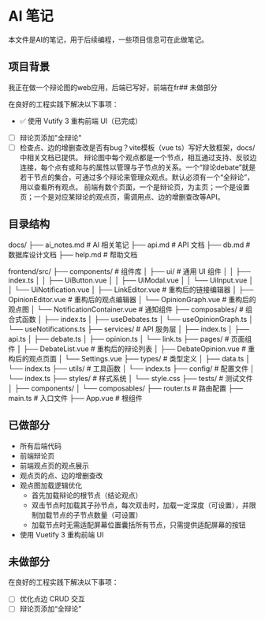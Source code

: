 # AI 笔记
本文件是AI的笔记，用于后续编程，一些项目信息可在此做笔记。
## 项目背景
我正在做一个辩论图的web应用，后端已写好，前端在fr## 未做部分

在良好的工程实践下解决以下事项：
- ✅ 使用 Vutify 3 重构前端 UI（已完成）
- [ ] 辩论页添加"全辩论"
- [ ] 检查点、边的增删查改是否有bug？vite模板（vue ts）写好大致框架，docs/中相关文档已提供。
辩论图中每个观点都是一个节点，相互通过支持、反驳边连接，每个点有或和与的属性以管理与子节点的关系。一个“辩论debate”就是若干节点的集合，可通过多个辩论来管理众观点。默认必须有一个“全辩论”，用以查看所有观点。
前端有数个页面，一个是辩论页，为主页；一个是设置页；一个是对应某辩论的观点页，需调用点、边的增删查改等API。

## 目录结构
docs/
├── ai_notes.md    # AI 相关笔记
├── api.md         # API 文档
├── db.md          # 数据库设计文档
├── help.md        # 帮助文档

frontend/src/
├── components/          # 组件库
│   ├── ui/             # 通用 UI 组件
│   │   ├── index.ts
│   │   ├── UiButton.vue
│   │   ├── UiModal.vue
│   │   └── UiInput.vue
│   │   └── UiNotification.vue
│   ├── LinkEditor.vue   # 重构后的链接编辑器
│   ├── OpinionEditor.vue # 重构后的观点编辑器
│   └── OpinionGraph.vue  # 重构后的观点图
│   └── NotificationContainer.vue # 通知组件
├── composables/         # 组合式函数
│   ├── index.ts
│   ├── useDebates.ts
│   └── useOpinionGraph.ts
│   └── useNotifications.ts
├── services/            # API 服务层
│   ├── index.ts
│   ├── api.ts
│   ├── debate.ts
│   ├── opinion.ts
│   └── link.ts
├── pages/               # 页面组件
│   ├── DebateList.vue   # 重构后的辩论列表
│   ├── DebateOpinion.vue # 重构后的观点页面
│   └── Settings.vue
├── types/               # 类型定义
│   ├── data.ts
│   └── index.ts
├── utils/               # 工具函数
│   └── index.ts
├── config/              # 配置文件
│   └── index.ts
├── styles/              # 样式系统
│   └── style.css
├── tests/               # 测试文件
│   ├── components/
│   └── composables/
├── router.ts        # 路由配置
├── main.ts          # 入口文件
├── App.vue          # 根组件

## 已做部分
- 所有后端代码
- 前端辩论页
- 前端观点页的观点展示
- 观点页的点、边的增删查改
- 观点图加载逻辑优化
    - 首先加载辩论的根节点（结论观点）
    - 双击节点时加载其子孙节点，每次双击时，加载一定深度（可设置），并限制加载节点的子节点数量（可设置）
    - 加载节点时无需适配屏幕位置囊括所有节点，只需提供适配屏幕的按钮
- 使用 Vuetify 3 重构前端 UI

## 未做部分

在良好的工程实践下解决以下事项：
- [ ] 优化点边 CRUD 交互
- [ ] 辩论页添加“全辩论”
